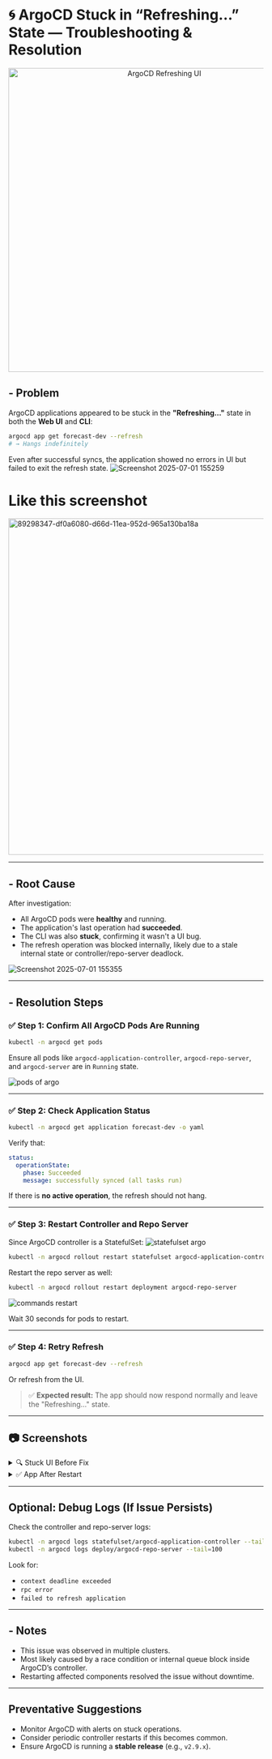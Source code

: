 
# 🌀 ArgoCD Stuck in “Refreshing…” State — Troubleshooting & Resolution

<p align="center">
  <img src="https://github.com/user-attachments/assets/7c474710-f6b8-4ece-bd10-e9efdbb74592" alt="ArgoCD Refreshing UI" width="600" height="auto" />
</p>

## - Problem

 ArgoCD applications appeared to be stuck in the **"Refreshing…"** state in both the **Web UI** and **CLI**:

```bash
argocd app get forecast-dev --refresh
# → Hangs indefinitely
```

Even after successful syncs, the application showed no errors in UI but failed to exit the refresh state.
![Screenshot 2025-07-01 155259](https://github.com/user-attachments/assets/ae349ab3-8e0c-4b50-8965-01243446d741)

# Like this screenshot
<img width="1253" height="664" alt="89298347-df0a6080-d66d-11ea-952d-965a130ba18a" src="https://github.com/user-attachments/assets/63d6301a-053b-47ac-a81c-a98432cc6b71" />

---

## - Root Cause

After investigation:

- All ArgoCD pods were **healthy** and running.
- The application's last operation had **succeeded**.
- The CLI was also **stuck**, confirming it wasn't a UI bug.
- The refresh operation was blocked internally, likely due to a stale internal state or controller/repo-server deadlock.

![Screenshot 2025-07-01 155355](https://github.com/user-attachments/assets/99745cb9-3157-494b-8746-15f25c660cf8) 

---

## - Resolution Steps

### ✅ Step 1: Confirm All ArgoCD Pods Are Running

```bash
kubectl -n argocd get pods
```

Ensure all pods like `argocd-application-controller`, `argocd-repo-server`, and `argocd-server` are in `Running` state.

![pods of argo](https://github.com/user-attachments/assets/266ed689-dbe8-4c25-9eb4-42ff5dc565b0)

---

### ✅ Step 2: Check Application Status

```bash
kubectl -n argocd get application forecast-dev -o yaml
```

Verify that:

```yaml
status:
  operationState:
    phase: Succeeded
    message: successfully synced (all tasks run)
```

If there is **no active operation**, the refresh should not hang.

---

### ✅ Step 3: Restart Controller and Repo Server

Since ArgoCD controller is a StatefulSet:
![statefulset argo](https://github.com/user-attachments/assets/1c897c80-3f97-4c59-aa02-86da1b300927)

```bash
kubectl -n argocd rollout restart statefulset argocd-application-controller
```

Restart the repo server as well:

```bash
kubectl -n argocd rollout restart deployment argocd-repo-server
```
![commands restart](https://github.com/user-attachments/assets/1995b430-74b4-46f3-8e9e-748a4e89b0ca)

Wait 30 seconds for pods to restart.

---

### ✅ Step 4: Retry Refresh

```bash
argocd app get forecast-dev --refresh
```

Or refresh from the UI.

> ✅ **Expected result:** The app should now respond normally and leave the "Refreshing..." state.

---

## 📷 Screenshots

<details>
  <summary>🔍 Stuck UI Before Fix</summary>

![Screenshot 2025-07-01 155259](https://github.com/user-attachments/assets/4869d319-fe0e-4958-ba9d-0983deb7f4c4)

</details>

<details>
  <summary>✅ App After Restart</summary>

![image](https://github.com/user-attachments/assets/a2eebd66-4a07-493e-831e-9cffef9e0c98)

</details>

---

## Optional: Debug Logs (If Issue Persists)

Check the controller and repo-server logs:

```bash
kubectl -n argocd logs statefulset/argocd-application-controller --tail=100
kubectl -n argocd logs deploy/argocd-repo-server --tail=100
```

Look for:
- `context deadline exceeded`
- `rpc error`
- `failed to refresh application`

---

## - Notes

- This issue was observed in multiple clusters.
- Most likely caused by a race condition or internal queue block inside ArgoCD’s controller.
- Restarting affected components resolved the issue without downtime.

---

##  Preventative Suggestions

- Monitor ArgoCD with alerts on stuck operations.
- Consider periodic controller restarts if this becomes common.
- Ensure ArgoCD is running a **stable release** (e.g., `v2.9.x`).
